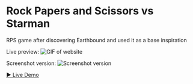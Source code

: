 # Rock Papers and Scissors vs Starman
RPS game after discovering Earthbound and used it as a base inspiration

Live preview:
![GIF of website](https://i.imgur.com/UyR9KkQ.gif)

Screenshot version:
![Screenshot version](https://i.imgur.com/ha0PnIL.png)

[▶ Live Demo](https://dawnofsouls.github.io/Rock-Papers-and-Scissors-Project/)

